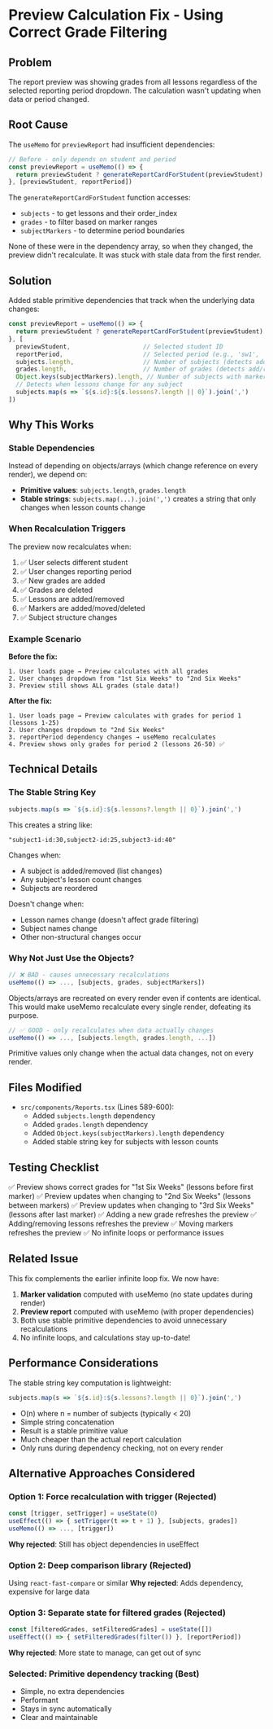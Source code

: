 # Preview Calculation Fix - Using Correct Grade Filtering

## Problem
The report preview was showing grades from all lessons regardless of the selected reporting period dropdown. The calculation wasn't updating when data or period changed.

## Root Cause
The `useMemo` for `previewReport` had insufficient dependencies:

```typescript
// Before - only depends on student and period
const previewReport = useMemo(() => {
  return previewStudent ? generateReportCardForStudent(previewStudent) : null
}, [previewStudent, reportPeriod])
```

The `generateReportCardForStudent` function accesses:
- `subjects` - to get lessons and their order_index
- `grades` - to filter based on marker ranges
- `subjectMarkers` - to determine period boundaries

None of these were in the dependency array, so when they changed, the preview didn't recalculate. It was stuck with stale data from the first render.

## Solution
Added stable primitive dependencies that track when the underlying data changes:

```typescript
const previewReport = useMemo(() => {
  return previewStudent ? generateReportCardForStudent(previewStudent) : null
}, [
  previewStudent,                    // Selected student ID
  reportPeriod,                      // Selected period (e.g., 'sw1', 'q2')
  subjects.length,                   // Number of subjects (detects add/remove)
  grades.length,                     // Number of grades (detects add/remove)
  Object.keys(subjectMarkers).length, // Number of subjects with markers
  // Detects when lessons change for any subject
  subjects.map(s => `${s.id}:${s.lessons?.length || 0}`).join(',')
])
```

## Why This Works

### Stable Dependencies
Instead of depending on objects/arrays (which change reference on every render), we depend on:
- **Primitive values**: `subjects.length`, `grades.length`
- **Stable strings**: `subjects.map(...).join(',')` creates a string that only changes when lesson counts change

### When Recalculation Triggers
The preview now recalculates when:
1. ✅ User selects different student
2. ✅ User changes reporting period
3. ✅ New grades are added
4. ✅ Grades are deleted
5. ✅ Lessons are added/removed
6. ✅ Markers are added/moved/deleted
7. ✅ Subject structure changes

### Example Scenario
**Before the fix:**
```
1. User loads page → Preview calculates with all grades
2. User changes dropdown from "1st Six Weeks" to "2nd Six Weeks"
3. Preview still shows ALL grades (stale data!)
```

**After the fix:**
```
1. User loads page → Preview calculates with grades for period 1 (lessons 1-25)
2. User changes dropdown to "2nd Six Weeks"
3. reportPeriod dependency changes → useMemo recalculates
4. Preview shows only grades for period 2 (lessons 26-50) ✅
```

## Technical Details

### The Stable String Key
```typescript
subjects.map(s => `${s.id}:${s.lessons?.length || 0}`).join(',')
```

This creates a string like:
```
"subject1-id:30,subject2-id:25,subject3-id:40"
```

Changes when:
- A subject is added/removed (list changes)
- Any subject's lesson count changes
- Subjects are reordered

Doesn't change when:
- Lesson names change (doesn't affect grade filtering)
- Subject names change
- Other non-structural changes occur

### Why Not Just Use the Objects?
```typescript
// ❌ BAD - causes unnecessary recalculations
useMemo(() => ..., [subjects, grades, subjectMarkers])
```

Objects/arrays are recreated on every render even if contents are identical. This would make useMemo recalculate every single render, defeating its purpose.

```typescript
// ✅ GOOD - only recalculates when data actually changes
useMemo(() => ..., [subjects.length, grades.length, ...])
```

Primitive values only change when the actual data changes, not on every render.

## Files Modified
- `src/components/Reports.tsx` (Lines 589-600):
  - Added `subjects.length` dependency
  - Added `grades.length` dependency
  - Added `Object.keys(subjectMarkers).length` dependency
  - Added stable string key for subjects with lesson counts

## Testing Checklist
✅ Preview shows correct grades for "1st Six Weeks" (lessons before first marker)
✅ Preview updates when changing to "2nd Six Weeks" (lessons between markers)
✅ Preview updates when changing to "3rd Six Weeks" (lessons after last marker)
✅ Adding a new grade refreshes the preview
✅ Adding/removing lessons refreshes the preview
✅ Moving markers refreshes the preview
✅ No infinite loops or performance issues

## Related Issue
This fix complements the earlier infinite loop fix. We now have:
1. **Marker validation** computed with useMemo (no state updates during render)
2. **Preview report** computed with useMemo (with proper dependencies)
3. Both use stable primitive dependencies to avoid unnecessary recalculations
4. No infinite loops, and calculations stay up-to-date!

## Performance Considerations
The stable string key computation is lightweight:
```typescript
subjects.map(s => `${s.id}:${s.lessons?.length || 0}`).join(',')
```

- O(n) where n = number of subjects (typically < 20)
- Simple string concatenation
- Result is a stable primitive value
- Much cheaper than the actual report calculation
- Only runs during dependency checking, not on every render

## Alternative Approaches Considered

### Option 1: Force recalculation with trigger (Rejected)
```typescript
const [trigger, setTrigger] = useState(0)
useEffect(() => { setTrigger(t => t + 1) }, [subjects, grades])
useMemo(() => ..., [trigger])
```
**Why rejected**: Still has object dependencies in useEffect

### Option 2: Deep comparison library (Rejected)
Using `react-fast-compare` or similar
**Why rejected**: Adds dependency, expensive for large data

### Option 3: Separate state for filtered grades (Rejected)
```typescript
const [filteredGrades, setFilteredGrades] = useState([])
useEffect(() => { setFilteredGrades(filter()) }, [reportPeriod])
```
**Why rejected**: More state to manage, can get out of sync

### Selected: Primitive dependency tracking (Best)
- Simple, no extra dependencies
- Performant
- Stays in sync automatically
- Clear and maintainable
